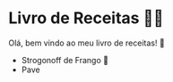 # Livro de Receitas :man_cook:

Olá, bem vindo ao meu livro de receitas! :wave:

- Strogonoff de Frango :chicken:
- Pave
